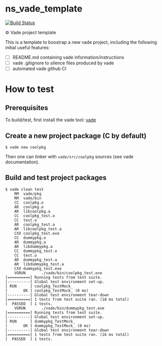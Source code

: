 # ns_vade_template
[![Build Status][WorkflowBadge]][WorkflowUrl]

⚙️ Vade project template

This is a template to boostrap a new vade project, including the following initial useful features:
- [ ] README.md containing vade information/instructions
- [ ] vade .gitignore to silence files produced by vade
- [ ] automated vade github CI

# How to test

## Prerequisites
To build/test, first install the vade tool:
[vade](https://github.com/nsauzede/ns_vade)

## Create a new project package (C by default)
```
$ vade new coolpkg
```

Then one can tinker with `vade/src/coolpkg` sources (see vade documentation).

## Build and test project packages
```
$ vade clean test
    RM  vade/pkg
    RM  vade/bin
    CC  coolpkg.o
    AR  coolpkg.a
    AR  libcoolpkg.a
    CC  coolpkg_test.o
    CC  test.o
    AR  coolpkg_test.a
    AR  libcoolpkg_test.a
    CXX coolpkg_test.exe
    CC  dummypkg.o
    AR  dummypkg.a
    AR  libdummypkg.a
    CC  dummypkg_test.o
    CC  test.o
    AR  dummypkg_test.a
    AR  libdummypkg_test.a
    CXX dummypkg_test.exe
    VGRUN       ./vade/bin/coolpkg_test.exe
[==========] Running tests from test suite.
[----------] Global test environment set-up.
[ RUN      ] coolpkg_TestMock_
[       OK ] coolpkg_TestMock_ (0 ms)
[----------] Global test environment tear-down
[==========] 1 tests from test suite ran. (18 ms total)
[  PASSED  ] 1 tests.
    VGRUN       ./vade/bin/dummypkg_test.exe
[==========] Running tests from test suite.
[----------] Global test environment set-up.
[ RUN      ] dummypkg_TestMock_
[       OK ] dummypkg_TestMock_ (0 ms)
[----------] Global test environment tear-down
[==========] 1 tests from test suite ran. (16 ms total)
[  PASSED  ] 1 tests.
```


[WorkflowBadge]: https://github.com/nsauzede/ns_vade_template/workflows/vade/badge.svg
[WorkflowUrl]: https://github.com/nsauzede/ns_vade_template/commits/main
